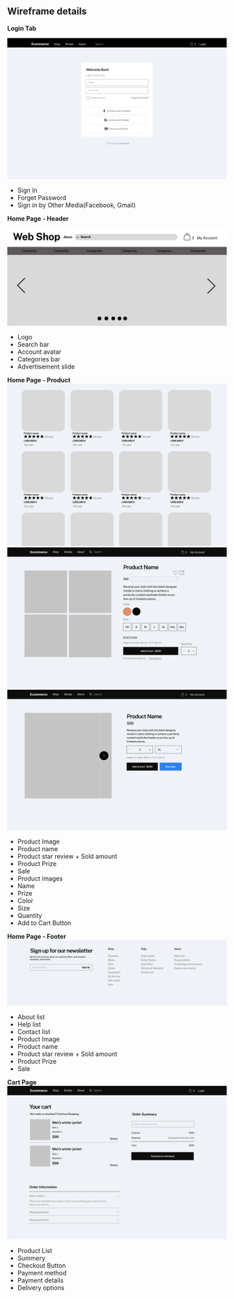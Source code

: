 ## **Wireframe details**

**Login Tab**

![Login Tab](/WireFrame/LoginEmail.png)

- Sign In
- Forget Password
- Sign in by Other Media(Facebook, Gmail)

**Home Page - Header**

![HOME PAGE - Header](/WireFrame/Header.png)

- Logo
- Search bar
- Account avatar
- Categories bar
- Advertisement slide

**Home Page - Product**
![HOME PAGE - Products](/WireFrame/ProductList.png)
![HOME PAGE - Products](/WireFrame/ProductDetail1.png)
![HOME PAGE - Products](/WireFrame/ProductDetail2.png)

- Product Image
- Product name
- Product star review + Sold amount
- Product Prize
- Sale
- Product images
- Name
- Prize
- Color
- Size
- Quantity
- Add to Cart Button

**Home Page - Footer**
![HOME PAGE - Footer](/WireFrame/Footer.png)

- About list
- Help list
- Contact list
- Product Image
- Product name
- Product star review + Sold amount
- Product Prize
- Sale

**Cart Page**
![CART PAGE](/WireFrame/Cart.png)

- Product List
- Summery
- Checkout Button
- Payment method
- Payment details
- Delivery options
